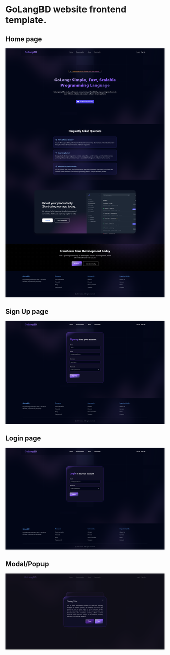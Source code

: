 # GoLangBD website frontend template.

## Home page
![Home page](https://github.com/ashikrahman-dev/golangbd/blob/main/assets/images/golangbd-homepage.png)

## Sign Up page
![Sign Up page](https://github.com/ashikrahman-dev/golangbd/blob/main/assets/images/golangbd-signup-page.png)

## Login page
![Sign Up page](https://github.com/ashikrahman-dev/golangbd/blob/main/assets/images/golangbd-login-page.png)

## Modal/Popup
![Sign Up page](https://github.com/ashikrahman-dev/golangbd/blob/main/assets/images/modal-image.png)